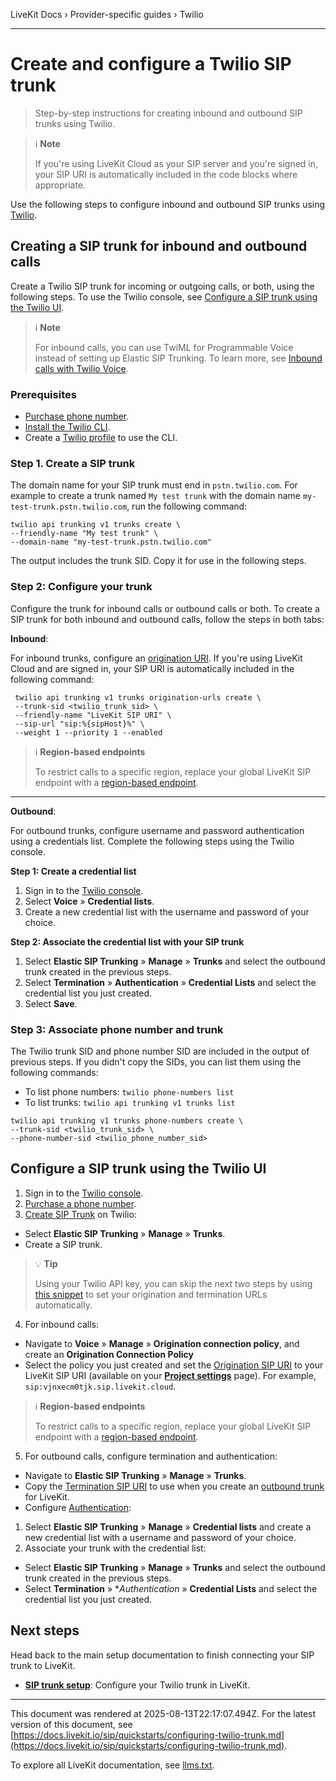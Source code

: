 LiveKit Docs › Provider-specific guides › Twilio

---

# Create and configure a Twilio SIP trunk

> Step-by-step instructions for creating inbound and outbound SIP trunks using Twilio.

> ℹ️ **Note**
> 
> If you're using LiveKit Cloud as your SIP server and you're signed in, your SIP URI is automatically included in the code blocks where appropriate.

Use the following steps to configure inbound and outbound SIP trunks using [Twilio](https://twilio.com).

## Creating a SIP trunk for inbound and outbound calls

Create a Twilio SIP trunk for incoming or outgoing calls, or both, using the following steps. To use the Twilio console, see [Configure a SIP trunk using the Twilio UI](#configure-a-sip-trunk-using-the-twilio-ui).

> ℹ️ **Note**
> 
> For inbound calls, you can use TwiML for Programmable Voice instead of setting up Elastic SIP Trunking. To learn more, see [Inbound calls with Twilio Voice](https://docs.livekit.io/sip/accepting-calls-twilio-voice.md).

### Prerequisites

- [Purchase phone number](https://help.twilio.com/articles/223135247-How-to-Search-for-and-Buy-a-Twilio-Phone-Number-from-Console).
- [Install the Twilio CLI](https://www.twilio.com/docs/twilio-cli/getting-started/install).
- Create a [Twilio profile](https://www.twilio.com/docs/twilio-cli/general-usage/profiles) to use the CLI.

### Step 1. Create a SIP trunk

The domain name for your SIP trunk  must end in `pstn.twilio.com`. For example to create a trunk named `My test trunk` with the domain name `my-test-trunk.pstn.twilio.com`, run the following command:

```shell
twilio api trunking v1 trunks create \
--friendly-name "My test trunk" \
--domain-name "my-test-trunk.pstn.twilio.com"

```

The output includes the trunk SID. Copy it for use in the following steps.

### Step 2: Configure your trunk

Configure the trunk for inbound calls or outbound calls or both. To create a SIP trunk for both inbound and outbound calls, follow the steps in both tabs:

**Inbound**:

For inbound trunks, configure an [origination URI](https://www.twilio.com/docs/sip-trunking#origination). If you're using LiveKit Cloud and are signed in, your SIP URI is automatically included in the following command:

```shell
 twilio api trunking v1 trunks origination-urls create \
 --trunk-sid <twilio_trunk_sid> \
 --friendly-name "LiveKit SIP URI" \
 --sip-url "sip:%{sipHost}%" \
 --weight 1 --priority 1 --enabled

```

> ℹ️ **Region-based endpoints**
> 
> To restrict calls to a specific region, replace your global LiveKit SIP endpoint with a [region-based endpoint](https://docs.livekit.io/sip/cloud.md#region-pinning).

---

**Outbound**:

For outbound trunks, configure username and password authentication using a credentials list. Complete the following steps using the Twilio console.

**Step 1: Create a credential list**

1. Sign in to the [Twilio console](https://console.twilio.com).
2. Select **Voice** » **Credential lists**.
3. Create a new credential list with the username and password of your choice.

**Step 2: Associate the credential list with your SIP trunk**

1. Select **Elastic SIP Trunking** » **Manage** » **Trunks** and select the outbound trunk created in the previous steps.
2. Select **Termination** » **Authentication** » **Credential Lists** and select the credential list you just created.
3. Select **Save**.

### Step 3: Associate phone number and trunk

The Twilio trunk SID and phone number SID are included in the output of previous steps. If you didn't copy the SIDs, you can list them using the following commands:

- To list phone numbers: `twilio phone-numbers list`
- To list trunks: `twilio api trunking v1 trunks list`

```shell
twilio api trunking v1 trunks phone-numbers create \
--trunk-sid <twilio_trunk_sid> \
--phone-number-sid <twilio_phone_number_sid>

```

## Configure a SIP trunk using the Twilio UI

1. Sign in to the [Twilio console](https://console.twilio.com/).
2. [Purchase a phone number](https://help.twilio.com/articles/223135247-How-to-Search-for-and-Buy-a-Twilio-Phone-Number-from-Console).
3. [Create SIP Trunk](https://www.twilio.com/docs/sip-trunking#create-a-trunk) on Twilio:

- Select **Elastic SIP Trunking** » **Manage** » **Trunks**.
- Create a SIP trunk.
> 💡 **Tip**
> 
> Using your Twilio API key, you can skip the next two steps by using [this snippet](https://gist.github.com/ShayneP/51eabe243f9e7126929ea7e9db1dc683) to set your origination and termination URLs automatically.
4. For inbound calls:

- Navigate to **Voice** » **Manage** » **Origination connection policy**, and create an **Origination Connection Policy**
- Select the policy you just created and set the [Origination SIP URI](https://www.twilio.com/docs/sip-trunking#origination) to your LiveKit SIP URI (available on your [**Project settings**](https://cloud.livekit.io/projects/p_/settings/project) page). For example, `sip:vjnxecm0tjk.sip.livekit.cloud`.

> ℹ️ **Region-based endpoints**
> 
> To restrict calls to a specific region, replace your global LiveKit SIP endpoint with a [region-based endpoint](https://docs.livekit.io/sip/cloud.md#region-pinning).
5. For outbound calls, configure termination and authentication:

- Navigate to **Elastic SIP Trunking** » **Manage** » **Trunks**.
- Copy the [Termination SIP URI](https://www.twilio.com/docs/sip-trunking#termination-uri) to use when you create an [outbound trunk](https://docs.livekit.io/sip/trunk-outbound.md) for LiveKit.
- Configure [Authentication](https://www.twilio.com/docs/sip-trunking#authentication):

1. Select **Elastic SIP Trunking** » **Manage** » **Credential lists** and create a new credential list with a username and password of your choice.
2. Associate your trunk with the credential list:

- Select **Elastic SIP Trunking** » **Manage** » **Trunks** and select the outbound trunk created in the previous steps.
- Select **Termination** » *_Authentication_ » **Credential Lists** and select the credential list you just created.

## Next steps

Head back to the main setup documentation to finish connecting your SIP trunk to LiveKit.

- **[SIP trunk setup](https://docs.livekit.io/sip/quickstarts/configuring-sip-trunk.md#livekit-setup)**: Configure your Twilio trunk in LiveKit.

---

This document was rendered at 2025-08-13T22:17:07.494Z.
For the latest version of this document, see [https://docs.livekit.io/sip/quickstarts/configuring-twilio-trunk.md](https://docs.livekit.io/sip/quickstarts/configuring-twilio-trunk.md).

To explore all LiveKit documentation, see [llms.txt](https://docs.livekit.io/llms.txt).